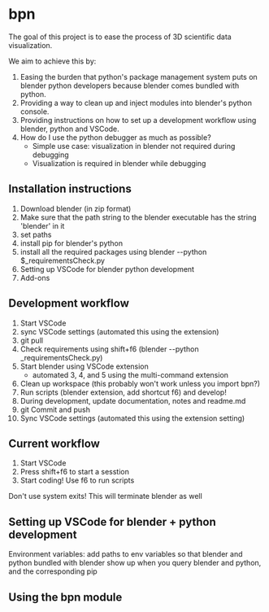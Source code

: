 # bpn

The goal of this project is to ease the process of 3D scientific data
visualization.

We aim to achieve this by:

1. Easing the burden that python's package management system puts on
   blender python developers because blender comes bundled with python.
2. Providing a way to clean up and inject modules into blender's python
   console.
3. Providing instructions on how to set up a development workflow using
   blender, python and VSCode.
4. How do I use the python debugger as much as possible?
   - Simple use case: visualization in blender not required during debugging
   - Visualization is required in blender while debugging

## Installation instructions

1. Download blender (in zip format)
2. Make sure that the path string to the blender executable has the
   string 'blender' in it
3. set paths
4. install pip for blender's python
5. install all the required packages using blender --python
   $_requirementsCheck.py
6. Setting up VSCode for blender python development
7. Add-ons

## Development workflow

1. Start VSCode
2. sync VSCode settings (automated this using the extension)
3. git pull
4. Check requirements using shift+f6 (blender --python
   _requirementsCheck.py)
5. Start blender using VSCode extension
   - automated 3, 4, and 5 using the multi-command extension
6. Clean up workspace (this probably won't work unless you import bpn?)
7. Run scripts (blender extension, add shortcut f6) and develop!
8. During development, update documentation, notes and readme.md
9. git Commit and push
10. Sync VSCode settings (automated this using the extension setting)

## Current workflow

1. Start VSCode
2. Press shift+f6 to start a sesstion
3. Start coding! Use f6 to run scripts

Don't use system exits! This will terminate blender as well

## Setting up VSCode for blender + python development

Environment variables: add paths to env variables so that blender and
python bundled with blender show up when you query blender and python,
and the corresponding pip

## Using the bpn module